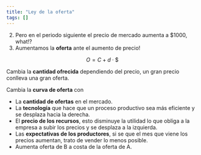 ```yaml
---
title: "Ley de la oferta"
tags: []
---
```

2. Pero en el periodo siguiente el precio de mercado aumenta a $1000, what!?
3. Aumentamos la **oferta** ante el aumento de precio!

$$O=C+d\cdot \$$$

Cambia la **cantidad ofrecida** dependiendo del precio, un gran precio conlleva una gran oferta. 

Cambia la **curva de oferta** con
- La **cantidad de ofertas** en el mercado.
- La **tecnología** que hace que un proceso productivo sea más eficiente y se desplaza hacia la derecha.
- El **precio de los recursos**, esto disminuye la utilidad lo que obliga a la empresa a subir los precios y se desplaza a la izquierda.
- Las **expectativas de los productores**, si se que el mes que viene los precios aumentan, trato de vender lo menos posible.
- Aumenta oferta de B a costa de la oferta de A.